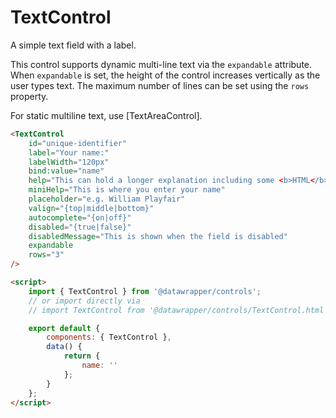 # TextControl

A simple text field with a label.

This control supports dynamic multi-line text via the `expandable` attribute. When `expandable` is set, the height of the control increases vertically as the user types text. The maximum number of lines can be set using the `rows` property.

For static multiline text, use [TextAreaControl].

```html
<TextControl
    id="unique-identifier"
    label="Your name:"
    labelWidth="120px"
    bind:value="name"
    help="This can hold a longer explanation including some <b>HTML</b>"
    miniHelp="This is where you enter your name"
    placeholder="e.g. William Playfair"
    valign="{top|middle|bottom}"
    autocomplete="{on|off}"
    disabled="{true|false}"
    disabledMessage="This is shown when the field is disabled"
    expandable
    rows="3"
/>

<script>
    import { TextControl } from '@datawrapper/controls';
    // or import directly via
    // import TextControl from '@datawrapper/controls/TextControl.html';

    export default {
        components: { TextControl },
        data() {
            return {
                name: ''
            };
        }
    };
</script>
```
